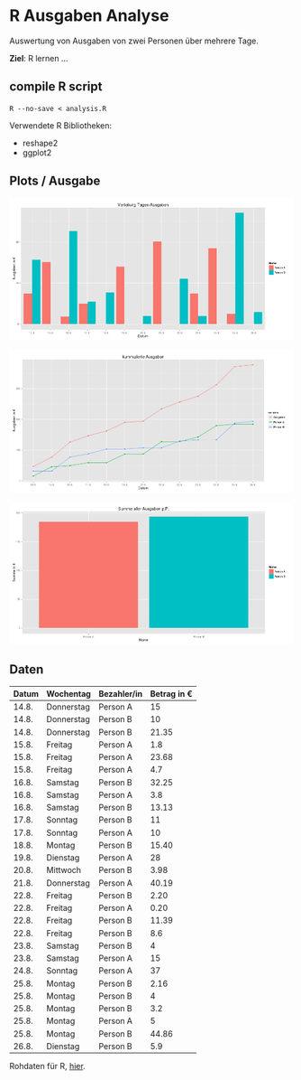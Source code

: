 # R Ausgaben Analyse 

Auswertung von Ausgaben von zwei Personen über mehrere Tage.

**Ziel**: R lernen …

## compile R script

```
R --no-save < analysis.R
```

Verwendete R Bibliotheken:

* reshape2
* ggplot2

## Plots / Ausgabe
![plot1](https://raw.githubusercontent.com/martin-vi/expenses-analysis/master/img/plot-1.png)

![plot2](https://raw.githubusercontent.com/martin-vi/expenses-analysis/master/img/plot-2.png)

![plot3](https://raw.githubusercontent.com/martin-vi/expenses-analysis/master/img/plot-3.png)

## Daten

| Datum | Wochentag  | Bezahler/in | Betrag in € |
| ----- | ---------- | ----------- | ----------- |
| 14.8. | Donnerstag | Person A    | 15          |
| 14.8. | Donnerstag | Person B    | 10          |
| 14.8. | Donnerstag | Person B    | 21.35       |
| 15.8. | Freitag    | Person A    | 1.8         |
| 15.8. | Freitag    | Person A    | 23.68       |
| 15.8. | Freitag    | Person A    | 4.7         |
| 16.8. | Samstag    | Person B    | 32.25       |
| 16.8. | Samstag    | Person A    | 3.8         |
| 16.8. | Samstag    | Person B    | 13.13       |
| 17.8. | Sonntag    | Person B    | 11          |
| 17.8. | Sonntag    | Person A    | 10          |
| 18.8. | Montag     | Person B    | 15.40       |
| 19.8. | Dienstag   | Person A    | 28          |
| 20.8. | Mittwoch   | Person B    | 3.98        |
| 21.8. | Donnerstag | Person A    | 40.19       |
| 22.8. | Freitag    | Person B    | 2.20        |
| 22.8. | Freitag    | Person A    | 0.20        |
| 22.8. | Freitag    | Person B    | 11.39       |
| 22.8. | Freitag    | Person B    | 8.6         |
| 23.8. | Samstag    | Person B    | 4           |
| 23.8. | Samstag    | Person A    | 15          |
| 24.8. | Sonntag    | Person A    | 37          |
| 25.8. | Montag     | Person B    | 2.16        |
| 25.8. | Montag     | Person B    | 4           |
| 25.8. | Montag     | Person B    | 3.2         |
| 25.8. | Montag     | Person A    | 5           |
| 25.8. | Montag     | Person B    | 44.86       |
| 26.8. | Dienstag   | Person B    | 5.9         |

Rohdaten für R, [hier](master/data.txt).
